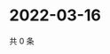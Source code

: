 # 2022-03-16

共 0 条

<!-- BEGIN WEIBO -->
<!-- 最后更新时间 Wed Mar 16 2022 06:14:21 GMT+0800 (China Standard Time) -->

<!-- END WEIBO -->
